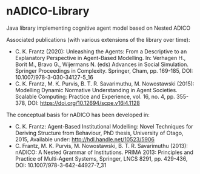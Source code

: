 # nADICO-Library
Java library implementing cognitive agent model based on Nested ADICO

Associated publications (with various extensions of the library over time):

* C. K. Frantz (2020): Unleashing the Agents: From a Descriptive to an Explanatory Perspective in Agent-Based Modelling. In: Verhagen H., Borit M., Bravo G., Wijermans N. (eds) Advances in Social Simulation. Springer Proceedings in Complexity. Springer, Cham, pp. 169-185, DOI: 10.1007/978-3-030-34127-5_16
* C. K. Frantz, M. K. Purvis, B. T. R. Savarimuthu, M. Nowostawski (2015): Modelling Dynamic Normative Understanding in Agent Societies. Scalable Computing: Practice and Experience, vol. 16, no. 4, pp. 355-378, DOI: https://doi.org/10.12694/scpe.v16i4.1128

The conceptual basis for nADICO has been developed in:
* C. K. Frantz: Agent-Based Institutional Modelling: Novel Techniques for Deriving Structure from Behaviour, PhD thesis, University of Otago, 2015, Available under: http://hdl.handle.net/10523/5906
* C. Frantz, M. K. Purvis, M. Nowostawski, B. T. R. Savarimuthu (2013): nADICO: A Nested Grammar of Institutions. PRIMA 2013: Principles and Practice of Multi-Agent Systems, Springer, LNCS 8291, pp. 429-436, DOI: 10.1007/978-3-642-44927-7_31
